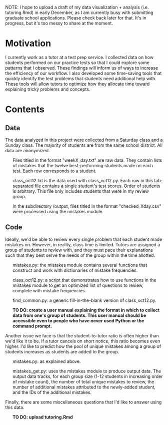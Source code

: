 NOTE: I hope to upload a draft of my data visualization + analysis (i.e. tutoring.Rmd) in early December, as I am currently busy with submitting graduate school applications. Please check back later for that. It's in progress, but it's too messy to share at the moment.

# Motivation
I currently work as a tutor at a test prep service. I collected data on how students performed on our practice tests so that I could explore some patterns that I observed. These findings will inform us of ways to increase the efficiency of our workflow. I also developed some time-saving tools that quickly identify the test problems that students need additional help with. These tools will allow tutors to optimize how they allocate time toward explaining tricky problems and concepts.

# Contents
## Data
The data analyzed in this project were collected from a Saturday class and a Sunday class. The majority of students are from the same school district. All data are anonymized.
<ul>Files titled in the format "weekX_day.txt" are raw data. They contain lists of mistakes that the twelve best-performing students made on each test. Each row corresponds to a student.</ul>
<ul>class_oct12.txt is the data used with class_oct12.py. Each row in this tab-separated file contains a single student's test scores. Order of students is arbitrary. This file only includes students that were in my review group.</ul>
<ul>In the subdirectory /output, files titled in the format "checked_Xday.csv" were processed using the mistakes module.</ul>

## Code
Ideally, we'd be able to review every single problem that each student made mistakes on. However, in reality, class time is limited. Tutors are assigned a group of students to review with, and they must pace their explanations such that they best serve the needs of the group within the time allotted.
<ul>mistakes.py: the mistakes module contains several functions that construct and work with dictionaries of mistake frequencies. </ul>
<ul>class_oct12.py: a script that demonstrates how to use functions in the mistakes module to get an optimized list of questions to review, complete with mistake frequencies.</ul>
<ul>find_common.py: a generic fill-in-the-blank version of class_oct12.py.</ul>
<ul><b>TO DO: create a user manual explaining the format in which to collect data from one's group of students. This user manual should be accessible even to people who have never used Python or the command prompt.</b></ul>

Another issue we face is that the student-to-tutor ratio is often higher than we'd like it to be. If a tutor cancels on short notice, this ratio becomes even higher. I'd like to predict how the pool of unique mistakes among a group of students increases as students are added to the group.  
<ul>mistakes.py: as explained above.</ul>
<ul>mistakes_get.py: uses the mistakes module to produce output data. The output data tracks, for each group size (1-12 students in increasing order of mistake count), the number of total unique mistakes to review, the number of additional mistakes attributed to the newly-added student, and the IDs of the additional mistakes.</ul>

Finally, there are some miscellaneous questions that I'd like to answer using this data.
<ul><b>TO DO: upload tutoring.Rmd</b></ul>

